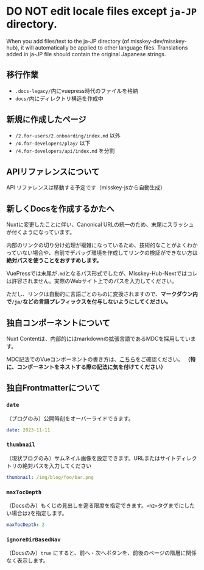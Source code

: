 # **DO NOT edit locale files** except `ja-JP` directory.

When you add files/text to the ja-JP directory (of misskey-dev/misskey-hub), it will automatically be applied to other language files.
Translations added in ja-JP file should contain the original Japanese strings.

## 移行作業

- `.docs-legacy/`内にvuepress時代のファイルを格納
- `docs/`内にディレクトリ構造を作成中

## 新規に作成したページ

- `/2.for-users/2.onboarding/index.md` 以外
- `/4.for-developers/play/` 以下
- `/4.for-developers/api/index.md` を分割

## APIリファレンスについて

API リファレンスは移動する予定です（misskey-jsから自動生成）

## 新しくDocsを作成するかたへ

Nuxtに変更したことに伴い、Canonical URLの統一のため、末尾にスラッシュが付くようになっています。

内部のリンクの切り分け処理が複雑になっているため、技術的なことがよくわかっていない場合や、自前でデバッグ環境を作成してリンクの検証ができない方は**絶対パスを使うことをおすすめします。**

VuePressでは末尾が`.md`となるパス形式でしたが、Misskey-Hub-Nextではコレは許容されません。実際のWebサイト上でのパスを入力してください。

ただし、リンクは自動的に言語ごとのものに変換されますので、**マークダウン内で`/ja/`などの言語プレフィックスを付与しないようにしてください。**

## 独自コンポーネントについて

Nuxt Contentは、内部的にはmarkdownの拡張言語であるMDCを採用しています。

MDC記法でのVueコンポーネントの書き方は、[こちら](https://content.nuxt.com/usage/markdown#vue-components)をご確認ください。
**（特に、コンポーネントをネストする際の記法に気を付けてください）**

## 独自Frontmatterについて

### `date`
（ブログのみ）公開時刻をオーバーライドできます。

```yml
date: 2023-11-11
```

### `thumbnail`
（現状ブログのみ）サムネイル画像を設定できます。URLまたはサイトディレクトリの絶対パスを入力してください

```yml
thumbnail: /img/blog/foo/bar.png
```

### `maxTocDepth`
（Docsのみ）もくじの見出しを遡る限度を指定できます。`<h2>`タグまでにしたい場合は`2`を指定します。

```yml
maxTocDepth: 2
```

### `ignoreDirBasedNav`
（Docsのみ）`true` にすると、前へ・次へボタンを、前後のページの階層に関係なく表示します。

